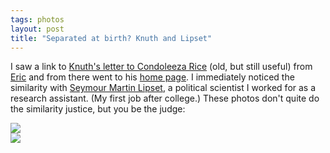 ```yaml
---
tags: photos
layout: post
title: "Separated at birth? Knuth and Lipset"
---
```




I saw a link to [Knuth's letter to Condoleeza Rice](http://www-cs-faculty.stanford.edu/~knuth/rice.html) 
(old, but still useful) from [Eric](http://eric.buzzword.com/2004/12/03#a3742) 
and from there went to his [home page](http://www-cs-faculty.stanford.edu/~knuth/index.html). 
I immediately noticed the similarity with 
[Seymour Martin Lipset](http://en.wikipedia.org/wiki/Seymour_Martin_Lipset), a political scientist I worked 
for as a research assistant. (My first job after college.) These photos don't quite do the 
similarity justice, but you be the judge:

<img src="http://www.cwinters.com/images/blog/don_knuth.jpg" />
<br />
<img src="http://www.cwinters.com/images/blog/s_m_lipset.jpg" />

